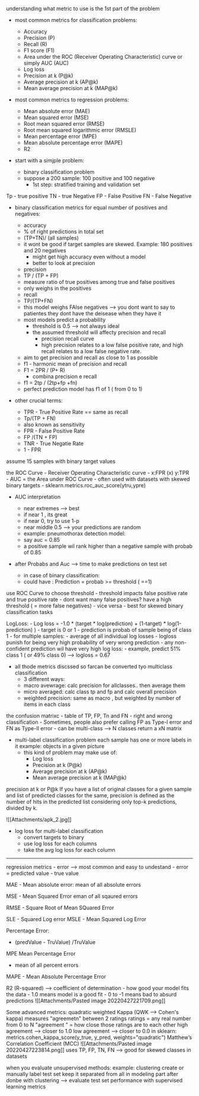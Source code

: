 understanding what metric to use is the 1st part of the problem

- most common metrics for classification problems:
	- Accuracy
	- Precision (P)
	- Recall (R)
	- F1 score (F1)
	- Area under the ROC (Receiver Operating Characteristic) curve or simply AUC (AUC)
	- Log loss
	- Precision at k (P@k)
	- Average precision at k (AP@k)
	- Mean average precision at k (MAP@k)


- most common metrics to regression problems:
	- Mean absolute error (MAE)
	- Mean squared error (MSE)
	- Root mean squared error (RMSE)
	- Root mean squared logarithmic error (RMSLE)
	- Mean percentage error (MPE)
	- Mean absolute percentage error (MAPE)
	- R2


- start with a simjple problem:
	- binary classification problem
	- suppose a 200 sample: 100 positive and 100 negative
		- 1st step: stratified training and validation set

Tp - true positive
TN - true Negative
FP - False Positive
FN - False Negative

- binary classification metrics for equal number of positives and negatives:
	- accuracy
	- % of right predictions in total set
	- (TP+TN)/ (all samples)
	- it wont be good if target samples are skewed. Example: 180 positives and 20 negatives
		- might get high accuracy even without a model
		- better to look at precision
	- precision
	- TP / (TP + FP)
	- measure ratio of true positives among true and false positives
	- only weighs in the positives 
	- recall 
	- TP/(TP+FN)
	- this model weighs FAlse negatives --> you dont want to say to patientes they dont have the deisease when they have it
	- most models predict a probability
		- threshold is 0.5 --> not always ideal
		- the assumed threshold will affecty precision and recall 
			- precision recall curve
			- high precision relates to a low false positive rate, and high recall relates to a low false negative rate.
	- aim to get precision and recall as close to 1 as possible
	- f1 - harmonic mean of precision and recall 
	- F1 = 2PR / (P+ R)
		- 	combina precision e recall
	- f1 = 2tp / (2tp+fp +fn)
	- perfect prediction model has f1 of 1 ( from 0 to 1)

- other crucial terms:
	- TPR - True Positive Rate == same as recall
	- Tp/(TP + FN)
	- also known as sensitivity
	- FPR - False Positive Rate
	- FP /(TN + FP)
	- TNR - True Negatie Rate
	- 1 - FPR

assume 15 samples with binary target values

the ROC Curve 
	- Receiver Operating Characteristic curve
	- x:FPR (x) y:TPR
	- AUC = the Area under ROC Curve 
		- often used with datasets with skewed binary targets
		- sklearn.metrics.roc_auc_score(ytru,ypre)

- AUC interpretation
	- near extremes --> best
	- if near 1 , its great
	- if near 0, try to use 1-p
	- near middle 0.5 --> your predictions are random
	- example: pneumothorax detection model:
	- say auc = 0.85
	- a positive sample wil rank higher than a negative sample with probab of 0.85

- after Probabs and Auc --> time to make predictions on test set
	- in case of binary classification:
	- could have : Prediction = probab >= threshold ( ==1)

use ROC Curve to choose threshold
	- threshold impacts false positive rate and true positive rate
	- dont want many false positives? have a high threshold ( = more false negatives)
	- vice versa
	- best for skewed binary classification tasks

LogLoss:
	- Log loss = -1.0 * (target * log(prediction) + (1-target) * log(1-prediction) )
	- target is 0 or 1
	- prediction is probab of sample being of class 1
	- for multiple samples:
		- average of all individual log losses
	- logloss punish for being very high probability of very wrong prediction
	- any non-confident prediction wil have very high log loss:
		- example, predict 51% class 1 ( or 49% class 0) --> logloss = 0.67


-  all thode metrics discssed so farcan be converted tyo multiclass classification
	- 3 different ways:
	- macro avewrage: calc precision for allclasses.. then average them
	- micro averaged: calc class tp and fp and calc overall precision
	- weighted precision: same as macro , but weighted by number of items in each class


 the confusion matrixc
	- table of TP, FP, Tn and FN
	- right and wrong classification
	- Sometimes, people also prefer calling FP as Type-I error and FN as Type-II error
	- can be multi-class --> N classes return a xN matrix

-  multi-label classification problem
	each sample has one or more labels in it
	example: objects in a given picture
	- this kind of problem may make use of:
		-  Log loss
		- Precision at k (P@k)
		- Average precision at k (AP@k)
		- Mean average precision at k (MAP@k)

precision at k or P@k
	If you have a list of original classes for a given sample 
	and list of predicted classes for the same, 
	precision is defined as the number of hits in the predicted list 
	considering only top-k predictions, divided by k.

![[Attachments/apk_2.jpg]]

-  log loss for multi-label classification
	- convert targets to binary
	- use log loss for each columns
	- take the avg log loss for each column

------

regression metrics
	- error --> most common and easy to undestand
	- error = predicted value - true value

MAE - Mean absolute error:
	mean of all absolute errors

MSE - Mean Squared Error
	eman of all sqaured errors

RMSE - Square Root of Mean SQuared Error

SLE - Squared Log error
MSLE - Mean Squared Log Error

Percentage Error:
- (predValue - TruValue) /TruValue

 MPE Mean Percentage Error
 - mean of all percent errors

MAPE - Mean Absolute Percentage Error

R2 (R-squared) --> coefficient of determination
	- how good your model fits the data
	- 1.0 means model is a good fit
	- 0 to -1 means bad to absurd predictions
![[Attachments/Pasted image 20220427221709.png]]


Some advanced metrics:
	quadratic weighted Kappa (QWK --> Cohen's kappa)
		measures "agreemetn" between 2 ratings
			ratings = any real number from 0 to N
			"agreement " = how close those ratings are to each other
			high agreement --> closer to 1.0
			low agreement --> closer to 0.0
			in sklearn:
				metrics.cohen_kappa_score(y_true, y_pred, weights="quadratic")
	Matthew’s Correlation Coefficient (MCC)
		![[Attachments/Pasted image 20220427223814.png]]
		uses TP, FP, TN, FN --> good for skewed classes in datasets

when you evaluate unsupervised methods:
	example: clustering
	create or manually label test set
		keep it separated from all in modeling part
	after donbe with clustering --> evaluate test set performance with supervised learning metrics